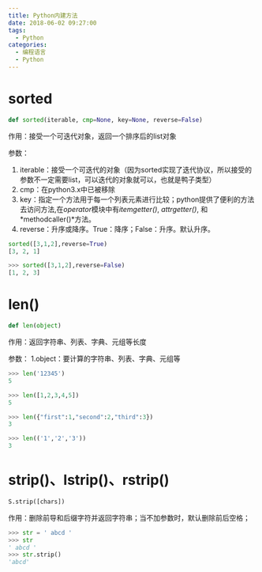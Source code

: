 ```yaml
---
title: Python内建方法
date: 2018-06-02 09:27:00
tags:
  - Python
categories:
  - 编程语言
  - Python
---
```


<!-- more -->

# sorted

``` python
def sorted(iterable, cmp=None, key=None, reverse=False)
```

作用：接受一个可迭代对象，返回一个排序后的list对象

参数：

1. iterable：接受一个可迭代的对象（因为sorted实现了迭代协议，所以接受的参数不一定需要list，可以迭代的对象就可以，也就是鸭子类型）
2. cmp：在python3.x中已被移除
3. key：指定一个方法用于每一个列表元素进行比较；python提供了便利的方法去访问方法,在*operator*模块中有*itemgetter()*, *attrgetter()*, 和*methodcaller()*方法。
4. reverse：升序或降序。True：降序；False：升序。默认升序。

``` python
sorted([3,1,2],reverse=True)
[3, 2, 1]

>>> sorted([3,1,2],reverse=False)
[1, 2, 3]
```

# len()

``` python
def len(object)
```

作用：返回字符串、列表、字典、元组等长度

参数：
1.object：要计算的字符串、列表、字典、元组等

``` python
>>> len('12345')
5

>>> len([1,2,3,4,5])
5

>>> len({"first":1,"second":2,"third":3})
3

>>> len(('1','2','3'))
3
```

# strip()、lstrip()、rstrip()

``` python
S.strip([chars])
```

作用：删除前导和后缀字符并返回字符串；当不加参数时，默认删除前后空格；

``` python
>>> str = ' abcd '
>>> str
' abcd '
>>> str.strip()
'abcd'
```
